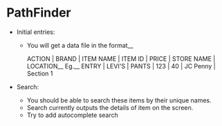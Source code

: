 # PathFinder

- Initial entries:
  - You will get a data file in the format__
    
    ACTION | BRAND | ITEM NAME | ITEM ID | PRICE | STORE NAME | LOCATION__
    Eg.__
    ENTRY | LEVI'S | PANTS | 123 | 40 | JC Penny | Section 1

- Search:
  - You should be able to search these items by their unique names.
  - Search currently outputs the details of item on the screen.
  - Try to add autocomplete search
